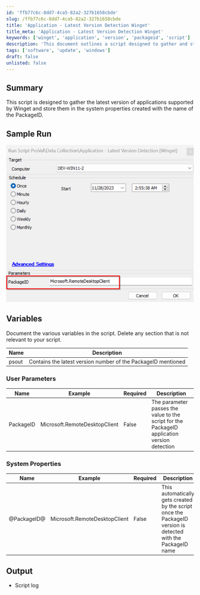 ```yaml
---
id: 'ffb77c6c-8dd7-4ca5-82a2-327b1658cbde'
slug: /ffb77c6c-8dd7-4ca5-82a2-327b1658cbde
title: 'Application - Latest Version Detection Winget'
title_meta: 'Application - Latest Version Detection Winget'
keywords: ['winget', 'application', 'version', 'packageid', 'script']
description: 'This document outlines a script designed to gather and store the latest version of applications supported by Winget in system properties, using the PackageID as the identifier for each application.'
tags: ['software', 'update', 'windows']
draft: false
unlisted: false
---
```


## Summary

This script is designed to gather the latest version of applications supported by Winget and store them in the system properties created with the name of the PackageID.

## Sample Run

![Sample Run](../../../static/img/Application---Latest-Version-Detection-Winget/image_1.png)

## Variables

Document the various variables in the script. Delete any section that is not relevant to your script.

| Name  | Description                                                              |
|-------|--------------------------------------------------------------------------|
| psout | Contains the latest version number of the PackageID mentioned            |

### User Parameters

| Name       | Example                       | Required | Description                                                                                     |
|------------|-------------------------------|----------|-------------------------------------------------------------------------------------------------|
| PackageID  | Microsoft.RemoteDesktopClient  | False    | The parameter passes the value to the script for the PackageID application version detection    |

### System Properties

| Name         | Example                       | Required | Description                                                                                     |
|--------------|-------------------------------|----------|-------------------------------------------------------------------------------------------------|
| @PackageID@  | Microsoft.RemoteDesktopClient  | False    | This automatically gets created by the script once the PackageID version is detected with the PackageID name |

## Output

- Script log


